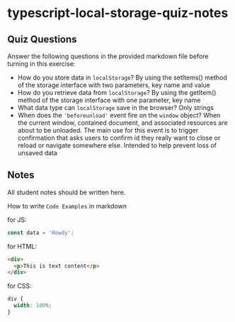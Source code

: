# typescript-local-storage-quiz-notes

## Quiz Questions

Answer the following questions in the provided markdown file before turning in this exercise:

- How do you store data in `localStorage`?
  By using the setItems() method of the storage interface with two parameters, key name and value
- How do you retrieve data from `localStorage`?
  By using the getItem() method of the storage interface with one parameter, key name
- What data type can `localStorage` save in the browser?
  Only strings
- When does the `'beforeunload'` event fire on the `window` object?
  When the current window, contained document, and associated resources are about to be unloaded.
  The main use for this event is to trigger confirmation that asks users to confirm id they really want to close or reload or navigate somewhere else.
  Intended to help prevent loss of unsaved data

## Notes

All student notes should be written here.

<!-- Window interface represents a window containing a DOM document; the document property points to the DOM document loaded in that window. A suitable place to include functions, objects, constructors to be globally available. -->
<!-- Storage interface provides access to a domain's local storage (session). It allows: the addition, modification, or deletion of stored data items-->
<!-- localStorage property of the window interface allows you to access a storage object for the document"s origin. The stored data is saved across browser sessions -->
<!-- localStorage is similar to sessionStorage, except that while localStorage data has no expiration time, sessionStorage data gets cleared when the page session ends; when the page is closed -->

How to write `Code Examples` in markdown

for JS:

```javascript
const data = 'Howdy';
```

for HTML:

```html
<div>
  <p>This is text content</p>
</div>
```

for CSS:

```css
div {
  width: 100%;
}
```
